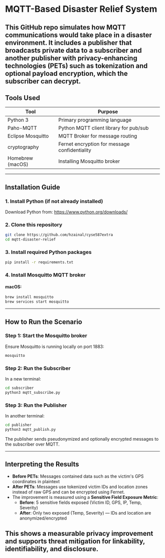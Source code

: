 
# MQTT-Based Disaster Relief System

This GitHub repo simulates how MQTT communications would take place in a disaster environment. It includes a publisher that broadcasts private data to a subscriber and another publisher with privacy-enhancing technologies (PETs) such as tokenization and optional payload encryption, which the subscriber can decrypt.
---

## Tools Used

| Tool              | Purpose                                      |
|------------------|----------------------------------------------|
| Python 3         | Primary programming language                 |
| Paho-MQTT        | Python MQTT client library for pub/sub       |
| Eclipse Mosquitto| MQTT Broker for message routing              |
| cryptography     | Fernet encryption for message confidentiality|
| Homebrew (macOS) | Installing Mosquitto broker                  |

---

## Installation Guide

### 1. Install Python (if not already installed)
Download Python from: https://www.python.org/downloads/

### 2. Clone this repository
```bash
git clone https://github.com/hzainal/cyse587extra
cd mqtt-disaster-relief
```

### 3. Install required Python packages
```bash
pip install -r requirements.txt
```


### 4. Install Mosquitto MQTT broker

#### macOS:
```bash
brew install mosquitto
brew services start mosquitto
```


---

## How to Run the Scenario

### Step 1: Start the Mosquitto broker
Ensure Mosquitto is running locally on port 1883:
```bash
mosquitto
```

### Step 2: Run the Subscriber
In a new terminal:
```bash
cd subscriber
python3 mqtt_subscribe.py
```

### Step 3: Run the Publisher
In another terminal:
```bash
cd publisher
python3 mqtt_publish.py
```

The publisher sends pseudonymized and optionally encrypted messages to the subscriber over MQTT.

---

## Interpreting the Results

- **Before PETs**: Messages contained data such as the victim's GPS coordinates in plaintext
- **After PETs**: Messages use tokenized victim IDs and location zones instead of raw GPS and can be encrypted using Fernet.
- The improvement is measured using a **Sensitive Field Exposure Metric**:
  - **Before**: 5 sensitive fields exposed (Victim ID, GPS, IP, Temp, Severity)
  - **After**: Only two exposed (Temp, Severity) — IDs and location are anonymized/encrypted

This shows a measurable privacy improvement and supports threat mitigation for linkability, identifiability, and disclosure.
---



